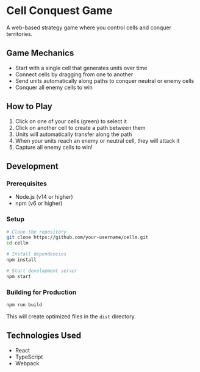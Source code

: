 # Cell Conquest Game

A web-based strategy game where you control cells and conquer territories.

## Game Mechanics

- Start with a single cell that generates units over time
- Connect cells by dragging from one to another
- Send units automatically along paths to conquer neutral or enemy cells
- Conquer all enemy cells to win

## How to Play

1. Click on one of your cells (green) to select it
2. Click on another cell to create a path between them
3. Units will automatically transfer along the path
4. When your units reach an enemy or neutral cell, they will attack it
5. Capture all enemy cells to win!

## Development

### Prerequisites

- Node.js (v14 or higher)
- npm (v6 or higher)

### Setup

```bash
# Clone the repository
git clone https://github.com/your-username/cellm.git
cd cellm

# Install dependencies
npm install

# Start development server
npm start
```

### Building for Production

```bash
npm run build
```

This will create optimized files in the `dist` directory.

## Technologies Used

- React
- TypeScript
- Webpack